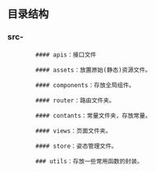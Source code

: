 ## 目录结构 
### src-
            #### apis：接口文件

            #### assets：放置原始(静态)资源文件。

            #### components：存放全局组件。

            #### router：路由文件夹。

            #### contants：常量文件夹，存放常量。

            #### views：页面文件夹。

            #### store：姿态管理文件。

            ### utils：存放一些常用函数的封装。